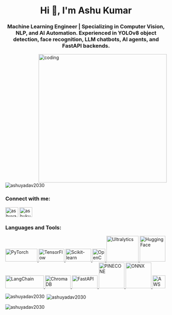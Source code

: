 <h1 align="center">Hi 👋, I'm Ashu Kumar</h1>
<h3 align="center">Machine Learning Engineer | Specializing in Computer Vision, NLP, and AI Automation. Experienced in YOLOv8 object detection, face recognition, LLM chatbots, AI agents, and FastAPI backends.</h3>


<img align ="right" alt="coding" width="400" src="https://encrypted-tbn0.gstatic.com/images?q=tbn:ANd9GcQ-M9_UbOYfCQuIFjULoJP_-ycy_R2eXiJxJi-nrOaJJyBeeOtYnYYkp7tDjAGByJuCoAk&usqp=CAU">

<p align="left"> <img src="https://komarev.com/ghpvc/?username=ashuyadav2030&label=Profile%20views&color=0e75b6&style=flat" alt="ashuyadav2030" /> </p>

<h3 align="left">Connect with me:</h3>
<p align="left">
<a href="https://www.linkedin.com/in/ashuyadav2030/" target="blank"><img align="center" src="https://raw.githubusercontent.com/rahuldkjain/github-profile-readme-generator/master/src/images/icons/Social/linked-in-alt.svg" alt="ashuyadav2030/" height="30" width="40" /></a>
<a href="https://kaggle.com/ashukumar008" target="blank"><img align="center" src="https://raw.githubusercontent.com/rahuldkjain/github-profile-readme-generator/master/src/images/icons/Social/kaggle.svg" alt="ashukumar008" height="30" width="40" /></a>
</p>

<h3 align="left">Languages and Tools:</h3>
<p align="left">

<a href="https://pytorch.org/" target="_blank" rel="noreferrer">
  <img src="https://upload.wikimedia.org/wikipedia/commons/thumb/c/c6/PyTorch_logo_black.svg/375px-PyTorch_logo_black.svg.png" alt="PyTorch" width="100" height="40"/>
</a>
<a href="https://www.tensorflow.org/" target="_blank" rel="noreferrer">
  <img src="https://www.gstatic.com/devrel-devsite/prod/vd9663438c989ac592eff7c92ff013bc8fa2578bc40babda19f4e44265d95782f/tensorflow/images/lockup.svg" alt="TensorFlow" width="80" height="40"/>
</a>
<a href="https://scikit-learn.org/" target="_blank" rel="noreferrer">
  <img src="https://scikit-learn.org/stable/_static/scikit-learn-logo-small.png" alt="Scikit-learn" width="80" height="40"/>
</a>
<a href="https://opencv.org/" target="_blank" rel="noreferrer">
  <img src="https://opencv.org/wp-content/uploads/2022/05/logo.png" alt="OpenCV" width="40" height="40"/>
</a>
<a href="https://github.com/ultralytics/ultralytics" target="_blank" rel="noreferrer">
  <img src="https://cdn.prod.website-files.com/646dd1f1a3703e451ba81ecc/64777c3e071ec953437e6950_logo.svg" alt="Ultralytics" width="100" height="80"/>
</a>
<a href="https://huggingface.co/" target="_blank" rel="noreferrer">
  <img src="https://huggingface.co/front/assets/huggingface_logo-noborder.svg" alt="Hugging Face" width="80" height="80"/>
</a>
<a href="https://langchain.com/" target="_blank" rel="noreferrer">
  <img src="https://python.langchain.com/img/brand/wordmark.png" alt="LangChain" width="120" height="40"/>
</a>
<a href="https://www.chromadb.com/" target="_blank" rel="noreferrer">
  <img src="https://encrypted-tbn0.gstatic.com/images?q=tbn:ANd9GcQ0DeJ0MkGPOOufb_S8pdk6_u9BVXIJp_09vQ&s" alt="ChromaDB" width="80" height="40"/>
</a>
<a href="https://fastapi.tiangolo.com/" target="_blank" rel="noreferrer">
  <img src="https://fastapi.tiangolo.com/img/logo-margin/logo-teal.png" alt="FastAPI" width="80" height="40"/>
</a>
<a href="https://www.pinecone.io/" target="_blank" rel="noreferrer">
  <img src="https://encrypted-tbn0.gstatic.com/images?q=tbn:ANd9GcQ3ikA5IEkytlY4hHF97o6w5QZ1zIDFU87DZw&s" alt="PINECONE" width="80" height="80"/>
</a>
<a href="https://onnx.ai/" target="_blank" rel="noreferrer">
  <img src="https://onnx.ai/images/ONNX-Logo.svg" alt="ONNX" width="80" height="80"/>
</a>
<a href="https://aws.amazon.com/" target="_blank" rel="noreferrer">
  <img src="https://encrypted-tbn0.gstatic.com/images?q=tbn:ANd9GcSf8ZwQVJ4EjnO8oWqjAZGEy-IbyqfLCcmYHg&s" alt="AWS" width="40" height="40"/>
</a>

  </a>
</p>

<p><img align="left" src="https://github-readme-stats.vercel.app/api/top-langs?username=ashuyadav2030&show_icons=true&locale=en&layout=compact" alt="ashuyadav2030" /></p>

<p>&nbsp;<img align="center" src="https://github-readme-stats.vercel.app/api?username=ashuyadav2030&show_icons=true&locale=en" alt="ashuyadav2030" /></p>

<p><img align="center" src="https://github-readme-streak-stats.herokuapp.com/?user=ashuyadav2030&" alt="ashuyadav2030" /></p>

